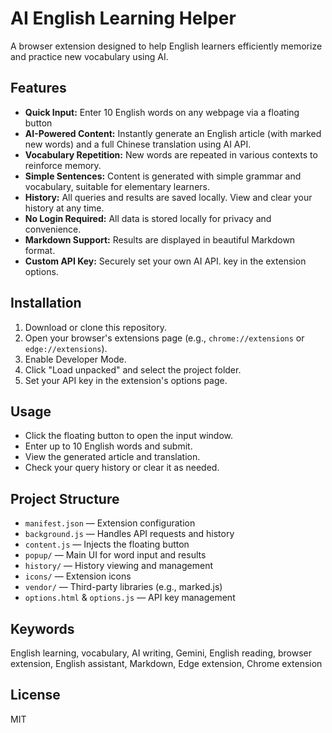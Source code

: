 # AI English Learning Helper

A browser extension designed to help English learners efficiently memorize and practice new vocabulary using AI.

## Features
- **Quick Input:** Enter 10 English words on any webpage via a floating button
- **AI-Powered Content:** Instantly generate an English article (with marked new words) and a full Chinese translation using AI API.
- **Vocabulary Repetition:** New words are repeated in various contexts to reinforce memory.
- **Simple Sentences:** Content is generated with simple grammar and vocabulary, suitable for elementary learners.
- **History:** All queries and results are saved locally. View and clear your history at any time.
- **No Login Required:** All data is stored locally for privacy and convenience.
- **Markdown Support:** Results are displayed in beautiful Markdown format.
- **Custom API Key:** Securely set your own AI API. key in the extension options.

## Installation
1. Download or clone this repository.
2. Open your browser's extensions page (e.g., `chrome://extensions` or `edge://extensions`).
3. Enable Developer Mode.
4. Click "Load unpacked" and select the project folder.
5. Set your API key in the extension's options page.

## Usage
- Click the floating button to open the input window.
- Enter up to 10 English words and submit.
- View the generated article and translation.
- Check your query history or clear it as needed.

## Project Structure
- `manifest.json` — Extension configuration
- `background.js` — Handles API requests and history
- `content.js` — Injects the floating button
- `popup/` — Main UI for word input and results
- `history/` — History viewing and management
- `icons/` — Extension icons
- `vendor/` — Third-party libraries (e.g., marked.js)
- `options.html` & `options.js` — API key management

## Keywords
English learning, vocabulary, AI writing, Gemini, English reading, browser extension, English assistant, Markdown, Edge extension, Chrome extension

## License
MIT
